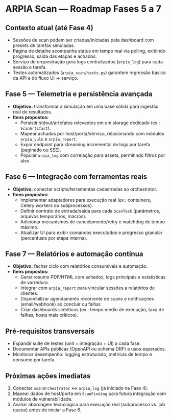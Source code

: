 # ARPIA Scan — Roadmap Fases 5 a 7

## Contexto atual (até Fase 4)
- Sessões de scan podem ser criadas/iniciadas pela dashboard com presets de tarefas simuladas.
- Página de detalhe acompanha status em tempo real via polling, exibindo progresso, saída das etapas e achados.
- Serviço de orquestração gera logs centralizados (`arpia_log`) para cada sessão e tarefa.
- Testes automatizados (`arpia_scan/tests.py`) garantem regressão básica da API e do fluxo UI → serviço.

## Fase 5 — Telemetria e persistência avançada
- **Objetivo:** transformar a simulação em uma base sólida para ingestão real de resultados.
- **Itens propostos:**
  - Persistir stdout/artefatos relevantes em um storage dedicado (ex.: `ScanArtifact`).
  - Mapear achados por host/porta/serviço, relacionando com módulos `arpia_vuln` e `arpia_report`.
  - Expor endpoint para streaming incremental de logs por tarefa (paginado ou SSE).
  - Popular `arpia_log` com correlação para assets, permitindo filtros por alvo.

## Fase 6 — Integração com ferramentas reais
- **Objetivo:** conectar scripts/ferramentas cadastradas ao orchestrator.
- **Itens propostos:**
  - Implementar adaptadores para execução real (ex.: containers, Celery workers ou subprocessos).
  - Definir contrato de entrada/saída para cada `ScanTask` (parâmetros, arquivos temporários, macros).
  - Adicionar mecanismos de cancelamento/retry e watchdog de tempo máximo.
  - Atualizar UI para exibir comandos executados e progresso granular (percentuais por etapa interna).

## Fase 7 — Relatórios e automação contínua
- **Objetivo:** fechar ciclo com relatórios consumíveis e automação.
- **Itens propostos:**
  - Gerar resumo PDF/HTML com achados, logs principais e estatísticas de varredura.
  - Integrar com `arpia_report` para vincular sessões a relatórios de clientes.
  - Disponibilizar agendamento recorrente de scans e notificações (email/webhook) ao concluir ou falhar.
  - Criar dashboards sintéticos (ex.: tempo médio de execução, taxa de falhas, hosts mais críticos).

## Pré-requisitos transversais
- Expandir suíte de testes (unit + integração + UI) a cada fase.
- Documentar APIs públicas (OpenAPI ou schema DRF) e usos esperados.
- Monitorar desempenho: logging estruturado, métricas de tempo e consumo por tarefa.

## Próximas ações imediatas
1. Conectar `ScanOrchestrator` ↔ `arpia_log` (já iniciado na Fase 4).
2. Mapear dados de host/porta em `ScanFinding` para futura integração com módulos de vulnerabilidade.
3. Avaliar abordagem tecnológica para execução real (subprocesso vs. job queue) antes de iniciar a Fase 6.
